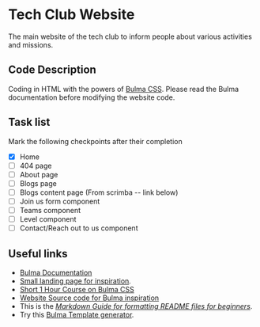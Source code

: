 # Tech Club Website
The main website of the tech club to inform people about various activities and missions.

## Code Description
Coding in HTML with the powers of [Bulma CSS](https://bulma.io/documentation).
Please read the Bulma documentation before modifying the website code.

## Task list
Mark the following checkpoints after their completion
- [x] Home
- [ ] 404 page
- [ ] About page
- [ ] Blogs page
- [ ] Blogs content page (From scrimba -- link below)
- [ ] Join us form component
- [ ] Teams component
- [ ] Level component
- [ ] Contact/Reach out to us component

## Useful links
* [Bulma Documentation](https://bulma.io/documentation)
* [Small landing page for inspiration](https://www.youtube.com/watch?v=MGC9s4bZQ0Y&t=248s).
* [Short 1 Hour Course on Bulma CSS](https://scrimba.com/g/gbulma)
* [Website Source code for Bulma inspiration](https://github.com/app-generator/bulmaplay)
* This is the *[Markdown Guide for formatting README files for beginners](https://www.markdownguide.org)*.
* Try this [Bulma Template generator](https://bulma.dev).